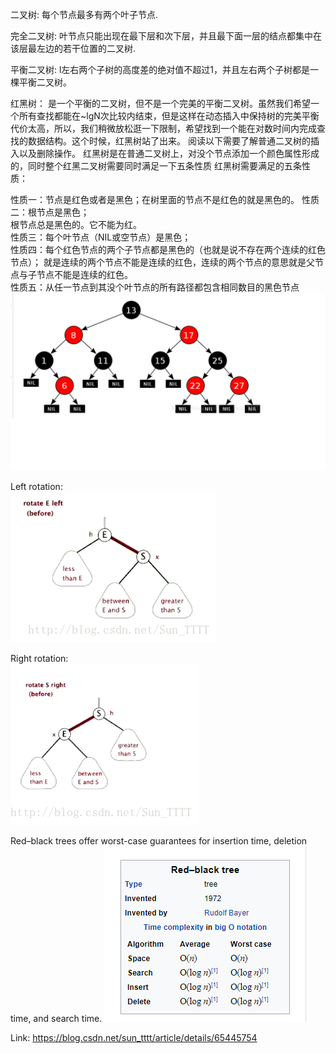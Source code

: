二叉树: 每个节点最多有两个叶子节点.

完全二叉树: 叶节点只能出现在最下层和次下层，并且最下面一层的结点都集中在该层最左边的若干位置的二叉树.

平衡二叉树: l左右两个子树的高度差的绝对值不超过1，并且左右两个子树都是一棵平衡二叉树。

红黑树： 是一个平衡的二叉树，但不是一个完美的平衡二叉树。虽然我们希望一个所有查找都能在~lgN次比较内结束，但是这样在动态插入中保持树的完美平衡代价太高，所以，我们稍微放松逛一下限制，希望找到一个能在对数时间内完成查找的数据结构。这个时候，红黑树站了出来。
阅读以下需要了解普通二叉树的插入以及删除操作。
红黑树是在普通二叉树上，对没个节点添加一个颜色属性形成的，同时整个红黑二叉树需要同时满足一下五条性质
红黑树需要满足的五条性质：  

性质一：节点是红色或者是黑色；在树里面的节点不是红色的就是黑色的。 
性质二：根节点是黑色；  
根节点总是黑色的。它不能为红。  
性质三：每个叶节点（NIL或空节点）是黑色；   
性质四：每个红色节点的两个子节点都是黑色的（也就是说不存在两个连续的红色节点）；
就是连续的两个节点不能是连续的红色，连续的两个节点的意思就是父节点与子节点不能是连续的红色。  
性质五：从任一节点到其没个叶节点的所有路径都包含相同数目的黑色节点  
![Alt text](images/Tree_blackRedTree.png?raw=true "methods")  

Left rotation:   
![Alt text](images/Tree_leftRotation.gif?raw=true "methods")  

Right rotation:   
![Alt text](images/Tree_rightRotation.gif?raw=true "methods") 


Red–black trees offer worst-case guarantees for insertion time, deletion time, and search time.
![Alt text](images/Tree_blackRedTree_efficiency.png?raw=true "methods") 

Link: https://blog.csdn.net/sun_tttt/article/details/65445754
